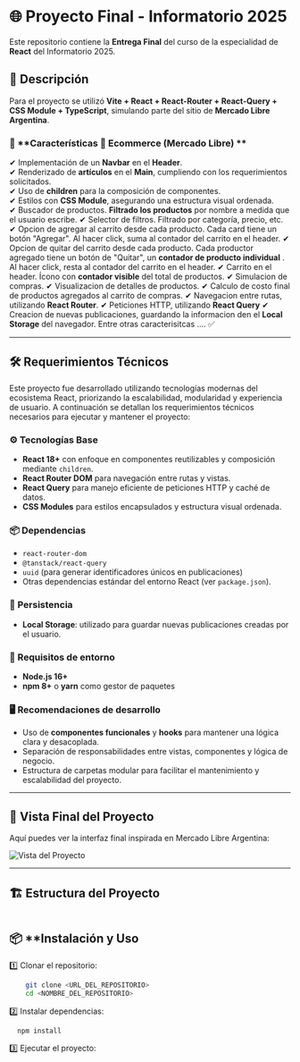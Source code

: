 # 🌐 **Proyecto Final - Informatorio 2025**  

Este repositorio contiene la **Entrega Final** del curso de la especialidad de **React** del Informatorio 2025.  

## 📝 **Descripción**  
Para el proyecto se utilizó **Vite + React + React-Router + React-Query + CSS Module + TypeScript**, simulando parte del sitio de **Mercado Libre Argentina**.  

### 📌 **Características  🛒 Ecommerce (Mercado Libre) **  
✔ Implementación de un **Navbar** en el **Header**.  
✔ Renderizado de **artículos** en el **Main**, cumpliendo con los requerimientos solicitados.  
✔ Uso de **children** para la composición de componentes.  
✔ Estilos con **CSS Module**, asegurando una estructura visual ordenada.  
✔ Buscador de productos. **Filtrado los productos** por nombre a medida que el usuario escribe.
✔ Selector de filtros. Filtrado por categoría, precio, etc.
✔ Opcion de agregar al carrito desde cada producto. Cada card tiene un botón "Agregar". Al hacer click, suma al contador del carrito en el header.
✔ Opcion de quitar del carrito desde cada producto. Cada productor agregado tiene un botón de "Quitar", un **contador de producto individual** . Al hacer click, resta al contador del carrito en el header.
✔ Carrito en el header. Ícono con **contador visible** del total de productos.
✔ Simulacion de compras.
✔ Visualizacion de detalles de productos.
✔ Calculo de costo final de productos agregados al carrito de compras.
✔ Navegacion entre rutas, utilizando **React Router**.
✔ Peticiones HTTP, utilizando **React Query**
✔ Creacion de nuevas publicaciones, guardando la informacion den el **Local Storage** del navegador. 
Entre otras caracterisitcas ....  ✅

---
## 🛠️ Requerimientos Técnicos

Este proyecto fue desarrollado utilizando tecnologías modernas del ecosistema React, priorizando la escalabilidad, modularidad y experiencia de usuario. A continuación se detallan los requerimientos técnicos necesarios para ejecutar y mantener el proyecto:

### ⚙️ Tecnologías Base
- **React 18+** con enfoque en componentes reutilizables y composición mediante `children`.
- **React Router DOM** para navegación entre rutas y vistas.
- **React Query** para manejo eficiente de peticiones HTTP y caché de datos.
- **CSS Modules** para estilos encapsulados y estructura visual ordenada.

### 📦 Dependencias
- `react-router-dom`
- `@tanstack/react-query`
- `uuid` (para generar identificadores únicos en publicaciones)
- Otras dependencias estándar del entorno React (ver `package.json`).

### 💾 Persistencia
- **Local Storage**: utilizado para guardar nuevas publicaciones creadas por el usuario.

### 🧪 Requisitos de entorno
- **Node.js 16+**
- **npm 8+** o **yarn** como gestor de paquetes

### 🖥️ Recomendaciones de desarrollo
- Uso de **componentes funcionales** y **hooks** para mantener una lógica clara y desacoplada.
- Separación de responsabilidades entre vistas, componentes y lógica de negocio.
- Estructura de carpetas modular para facilitar el mantenimiento y escalabilidad del proyecto.

---

## 🌟 **Vista Final del Proyecto**  
Aquí puedes ver la interfaz final inspirada en Mercado Libre Argentina:  

![Vista del Proyecto](public/FinalView.jpeg)  

---

## 🏗️ **Estructura del Proyecto**  
```bash

```

##  📦 **Instalación y Uso
1️⃣ Clonar el repositorio:

  ```bash
      git clone <URL_DEL_REPOSITORIO>
      cd <NOMBRE_DEL_REPOSITORIO>
  ```
2️⃣ Instalar dependencias:

  ```bash
    npm install
  ```
3️⃣ Ejecutar el proyecto:

  ```bash
